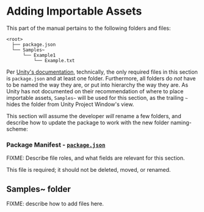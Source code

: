 # Adding Importable Assets

This part of the manual pertains to the following folders and files:

```
<root>
  ├── package.json
  └── Samples~
      └── Example1
          └── Example.txt
```

Per [Unity's documentation](https://docs.unity3d.com/Manual/CustomPackages.html), technically, the only required files in this section is `package.json` and at least one folder.  Furthermore, all folders do *not* have to be named the way they are, or put into hierarchy the way they are.  As Unity has not documented on their recommendation of where to place importable assets, `Samples~` will be used for this section, as the trailing `~` hides the folder from Unity Project Window's view.

This section will assume the developer *will* rename a few folders, and describe how to update the package to work with the new folder naming-scheme:

### Package Manifest - [`package.json`](https://docs.unity3d.com/Manual/upm-manifestPkg.html)

FIXME: Describe file roles, and what fields are relevant for this section.

This file is required; it should not be deleted, moved, or renamed.

## Samples~ folder

FIXME: describe how to add files here.
